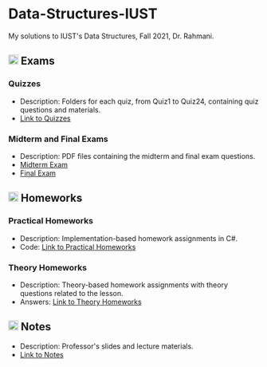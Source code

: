 # Data-Structures-IUST
My solutions to IUST's Data Structures, Fall 2021, Dr. Rahmani.

## <img width="20" height="20" src="https://img.icons8.com/wired/64/41b883/test-passed.png" alt="test-passed"/> Exams
### Quizzes
- Description: Folders for each quiz, from Quiz1 to Quiz24, containing quiz questions and materials.
- [Link to Quizzes](https://github.com/lelnazrezaeel/Data-Structures-IUST/tree/main/Exams)
### Midterm and Final Exams
- Description: PDF files containing the midterm and final exam questions.
- [Midterm Exam](https://github.com/lelnazrezaeel/Data-Structures-IUST/tree/main/Exams/MidtermExam_Azar_1400.pdf)
- [Final Exam](https://github.com/lelnazrezaeel/Data-Structures-IUST/tree/main/Exams/FinalExam_Day_1400.pdf)

## <img width="20" height="20" src="https://img.icons8.com/ios/50/41b883/homework.png" alt="homework"/> Homeworks
### Practical Homeworks
- Description: Implementation-based homework assignments in C#.
- Code: [Link to Practical Homeworks](https://github.com/lelnazrezaeel/Data-Structures-IUST/tree/main/Homeworks/Practical)
### Theory Homeworks
- Description: Theory-based homework assignments with theory questions related to the lesson.
- Answers: [Link to Theory Homeworks](https://github.com/lelnazrezaeel/Data-Structures-IUST/tree/main/Homeworks/Theory)

## <img width="20" height="20" src="https://img.icons8.com/external-smashingstocks-mixed-smashing-stocks/68/41b883/external-Notes-work-from-home-smashingstocks-mixed-smashing-stocks-2.png" alt="external-Notes-work-from-home-smashingstocks-mixed-smashing-stocks-2"/> Notes
- Description: Professor's slides and lecture materials.
- [Link to Notes](https://github.com/lelnazrezaeel/Data-Structures-IUST/tree/main/Notes)
